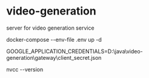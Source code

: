 # video-generation
server for video generation service

docker-compose --env-file .env up -d

GOOGLE_APPLICATION_CREDENTIALS=D:\java\video-generation\gateway\client_secret.json


nvcc --version
